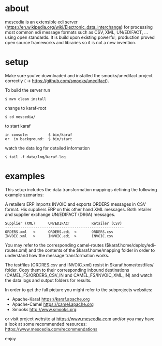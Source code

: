 # about 

mescedia is an extensible edi server (https://en.wikipedia.org/wiki/Electronic_data_interchange)
for processing most common edi message formats such as CSV, XML, UN/EDIFACT, ... using open standards.
It is build upon existing powerful, production proved open source frameworks and libraries so it is not a new invention.
 
# setup

Make sure you've downloaded and installed the smooks/unedifact project correctly ( -> https://github.com/smooks/unedifact).

To build the server run
	
	$ mvn clean install 

change to karaf-root	

	$ cd mescedia/ 

to start karaf
  
	in console: 		$ bin/karaf 
	or  in background: 	$ bin/start  

  watch the data log for detailed information
   
	$ tail -f data/log/karaf.log  
  
  
# examples
  
This setup includes the data transformation mappings defining the following example szenarios:

A retailers ERP imports INVOIC and exports ORDERS messages in CSV format. 
His suppliers ERP on this other hand XML messages. Both retailer and supplier 
exchange UN/EDIFACT (D96A) messages. 

	Supplier (XML) 		UN/EDIFACT			Retailer (CSV)
	-------------------------------------------------------
	ORDERS.xml   < 		ORDERS.edi  <    	ORDERS.csv
	INVOIC.xml   > 		INVOIC.edi  > 		INVOIC.csv

You may refer to the corresponding camel-routes ($karaf.home/deploy/edi-routes.xml) and the contents of the 
$karaf.home/mapping folder in order to understand how the message transformation works. 
		
The testfiles (ORDRES.csv and INVOIC.xml) resist in $karaf.home/testfiles/ folder. 
Copy them to their corresponding inbound destinations (CAMEL_FS/ORDERS_CSV_IN and CAMEL_FS/INVOIC_XML_IN) and watch 
the data logs and output folders for results. 
  
In order to get the full picture you might refer to the subprojects websites: 
- Apache-Karaf https://karaf.apache.org
- Apache-Camel https://camel.apache.org
- Smooks http://www.smooks.org
  
or visit project website at https://www.mescedia.com
and/or you may have a look at some recommended resources: https://www.mescedia.com/recommendations

enjoy
